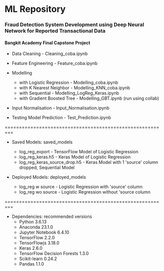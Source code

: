 # ML Repository
### Fraud Detection System Development using Deep Neural Network for Reported Transactional Data

#### Bangkit Academy Final Capstone Project

* Data Cleaning - Cleaning_coba.ipynb

* Feature Engineering - Feature_coba.ipynb

* Modelling 
	* with Logistic Regression - Modelling_coba.ipynb
	* with K Nearest Neighbor - Modelling_KNN_coba.ipynb
	* with Sequential - Modelling_LogReg_Keras.ipynb
	* with Gradient Boosted Tree - Modelling_GBT.ipynb (run using collab)
	
* Input Normalisation - Input_Normalisation.ipynb

* Testing Model Prediction - Test_Prediction.ipynb

=========================================================

* Saved Models: saved_models
	* log_reg_export - TensorFlow Model of Logistic Regression
	* log_reg_keras.h5 - Keras Model of Logistic Regression
	* log_reg_keras_source_drop.h5 - Keras Model with 1 'source' column dropped, Sequential Model
	
* Deployed Models: deployed_models
	* log_reg w source - Logistic Regression with 'source' column
	* log_reg wo source - Logistic Regression without 'source column
	
=========================================================

* Dependencies: recommended versions
	* Python 3.6.13
	* Anaconda 23.1.0
	* Jupyter Notebook 6.4.10
	* TensorFlow 2.2.0
	* TensorFlowjs 3.18.0
	* Keras 2.6.0
	* TensorFlow Decision Forests 1.3.0
	* Scikit-learn 0.24.2
	* Pandas 1.1.0 
